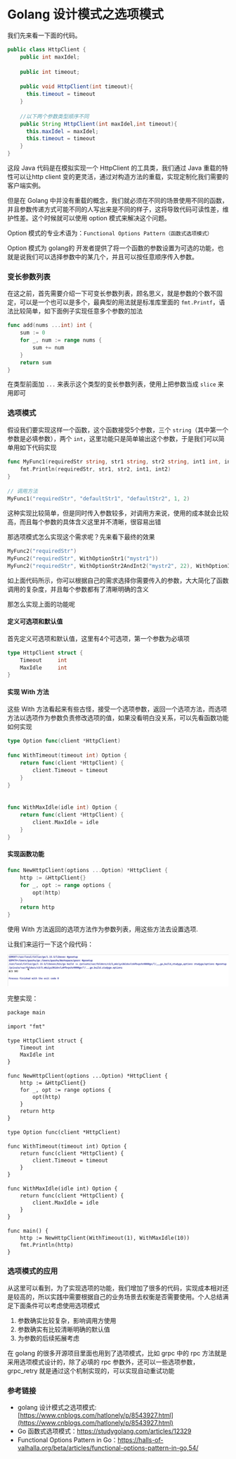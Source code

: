 # Golang 设计模式之选项模式

我们先来看一下面的代码。

```java
public class HttpClient {
    public int maxIdel;
  
    public int timeout;
  
    public void HttpClient(int timeout){
      this.timeout = timeout
    }   
 
    //以下两个参数类型顺序不同
    public String HttpClient(int maxIdel,int timeout){
      this.maxIdel = maxIdel;
      this.timeout = timeout
    }   
}
```

这段 Java 代码是在模拟实现一个 HttpClient 的工具类，我们通过 Java 重载的特性可以让http client 变的更灵活，通过对构造方法的重载，实现定制化我们需要的客户端实例。

但是在 Golang 中并没有重载的概念，我们就必须在不同的场景使用不同的函数，并且参数传递方式可能不同的人写出来是不同的样子，这将导致代码可读性差，维护性差。这个时候就可以使用 option 模式来解决这个问题。

Option 模式的专业术语为：`Functional Options Pattern（函数式选项模式）`

Option 模式为 golang的 开发者提供了将一个函数的参数设置为可选的功能，也就是说我们可以选择参数中的某几个，并且可以按任意顺序传入参数。

### 变长参数列表

在这之前，首先需要介绍一下可变长参数列表，顾名思义，就是参数的个数不固定，可以是一个也可以是多个，最典型的用法就是标准库里面的 `fmt.Printf`，语法比较简单，如下面例子实现任意多个参数的加法

```go
func add(nums ...int) int {
    sum := 0
    for _, num := range nums {
        sum += num
    }
    return sum
}
```

在类型前面加 `...` 来表示这个类型的变长参数列表，使用上把参数当成 `slice` 来用即可

### 选项模式

假设我们要实现这样一个函数，这个函数接受5个参数，三个 `string`（其中第一个参数是必填参数），两个 `int`，这里功能只是简单输出这个参数，于是我们可以简单用如下代码实现

```go
func MyFunc1(requiredStr string, str1 string, str2 string, int1 int, int2 int) {
    fmt.Println(requiredStr, str1, str2, int1, int2)
}

// 调用方法
MyFunc1("requiredStr", "defaultStr1", "defaultStr2", 1, 2)
```

这种实现比较简单，但是同时传入参数较多，对调用方来说，使用的成本就会比较高，而且每个参数的具体含义这里并不清晰，很容易出错

那选项模式怎么实现这个需求呢？先来看下最终的效果

```go
MyFunc2("requiredStr")
MyFunc2("requiredStr", WithOptionStr1("mystr1"))
MyFunc2("requiredStr", WithOptionStr2AndInt2("mystr2", 22), WithOptionInt1(11))
```

如上面代码所示，你可以根据自己的需求选择你需要传入的参数，大大简化了函数调用的复杂度，并且每个参数都有了清晰明确的含义

那怎么实现上面的功能呢

#### 定义可选项和默认值

首先定义可选项和默认值，这里有4个可选项，第一个参数为必填项

```go
type HttpClient struct {
	Timeout     int
	MaxIdle     int
}
```

#### 实现 With 方法

这些 With 方法看起来有些古怪，接受一个选项参数，返回一个选项方法，而选项方法以选项作为参数负责修改选项的值，如果没看明白没关系，可以先看函数功能如何实现

```go
type Option func(client *HttpClient)

func WithTimeout(timeout int) Option {
	return func(client *HttpClient) {
		client.Timeout = timeout
	}
}


func WithMaxIdle(idle int) Option {
	return func(client *HttpClient) {
		client.MaxIdle = idle
	}
}
```

#### 实现函数功能

```go
func NewHttpClient(options ...Option) *HttpClient {
	http := &HttpClient{}
	for _, opt := range options {
		opt(http)
	}
	return http
}

```

使用 With 方法返回的选项方法作为参数列表，用这些方法去设置选项.

让我们来运行一下这个段代码：

![image-20211223105748902](../_media/image-20211223105748902.png)



完整实现：

```golang
package main

import "fmt"

type HttpClient struct {
	Timeout int
	MaxIdle int
}

func NewHttpClient(options ...Option) *HttpClient {
	http := &HttpClient{}
	for _, opt := range options {
		opt(http)
	}
	return http
}

type Option func(client *HttpClient)

func WithTimeout(timeout int) Option {
	return func(client *HttpClient) {
		client.Timeout = timeout
	}
}

func WithMaxIdle(idle int) Option {
	return func(client *HttpClient) {
		client.MaxIdle = idle
	}
}

func main() {
	http := NewHttpClient(WithTimeout(1), WithMaxIdle(10))
	fmt.Println(http)
}

```

### 选项模式的应用

从这里可以看到，为了实现选项的功能，我们增加了很多的代码，实现成本相对还是较高的，所以实践中需要根据自己的业务场景去权衡是否需要使用。个人总结满足下面条件可以考虑使用选项模式

1. 参数确实比较复杂，影响调用方使用
2. 参数确实有比较清晰明确的默认值
3. 为参数的后续拓展考虑

在 golang 的很多开源项目里面也用到了选项模式，比如 grpc 中的 rpc 方法就是采用选项模式设计的，除了必填的 rpc 参数外，还可以一些选项参数，grpc_retry 就是通过这个机制实现的，可以实现自动重试功能

### 参考链接

- golang 设计模式之选项模式:[https://www.cnblogs.com/hatlonely/p/8543927.html](https://www.cnblogs.com/hatlonely/p/8543927.html)
- Go 函数式选项模式：https://studygolang.com/articles/12329
- Functional Options Pattern in Go：https://halls-of-valhalla.org/beta/articles/functional-options-pattern-in-go,54/